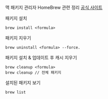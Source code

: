 맥 패키지 관리자 HomeBrew 관련 정리
[공식 사이트](https://brew.sh/index_ko)

패키지 설치
```
brew install <formula>
```
패키지 지우기
```
brew uninstall <formula> --force.
```
패키지 설치 & 업데이트 후 캐시 지우기
```
brew cleanup <formula>
brew cleanup // 전체 패키지
```
설치된 패키지 보기
```
brew list
```